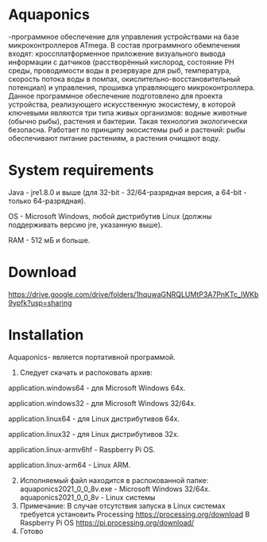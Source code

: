 # Aquaponics
-программное обеспечение для управления устройствами на базе микроконтроллеров ATmega. В состав программного обемпечения входят: кроссплатформенное приложение визуального вывода информации с датчиков (расстворённый кислород, состояние PH среды, проводимости воды в резервуаре для рыб, температура, скорость потока воды в помпах, окислительно-восстановительный потенциал) и управления, прошивка управляющего микроконтроллера.
Данное программное обеспечение подготовлено для проекта устройства, реализующего искусственную экосистему, в которой ключевыми являются три типа живых организмов: водные животные (обычно рыбы), растения и бактерии. Такая технология экологически безопасна. Работает по принципу экосистемы рыб и растений: рыбы обеспечивают питание растениям, а растения очищают воду.

# System requirements
Java - jre1.8.0 и выше (для 32-bit - 32/64-разрядная версия, а 64-bit - только 64-разрядная).

OS - Microsoft Windows, любой дистрибутив Linux (должны поддерживать версию jre, указанную выше).

RAM - 512 мБ и больше.

# Download
https://drive.google.com/drive/folders/1hquwaGNRQLUMtP3A7PnKTc_IWKb9ypfk?usp=sharing

# Installation
Aquaponics- является портативной программой.
1.  Следует скачать и распоковать архив:

application.windows64 - для Microsoft Windows 64х.

application.windows32 - для Microsoft Windows 32/64x.

application.linux64 - для Linux дистрибутивов 64х.

application.linux32 - для Linux дистрибутивов 32х.

application.linux-armv6hf - Raspberry Pi OS.

application.linux-arm64 - Linux ARM.

2.  Исполняемый файл находится в распокованной папке:
aquaponics2021_0_0_8v.exe - Microsoft Windows 32/64x.
aquaponics2021_0_0_8v - Linux системы
3. Примечание:
В случае отсутствия запуска в Linux системах требуется установить Processing
https://processing.org/download
В Raspberry Pi OS
https://pi.processing.org/download/
4.  Готово
